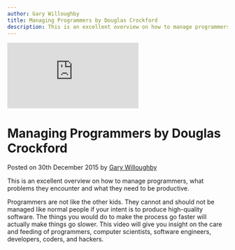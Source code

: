 ```yaml
---
author: Gary Willoughby
title: Managing Programmers by Douglas Crockford
description: This is an excellent overview on how to manage programmers and what problems they encounter and what they need to be productive.
---
```


<iframe class="youtube" src="https://www.youtube.com/embed/3f5PdDjaP3k" frameborder="0" allowfullscreen></iframe>

# Managing Programmers by Douglas Crockford

<time>Posted on 30th December 2015 by [Gary Willoughby](/pages/about.html)</time>

This is an excellent overview on how to manage programmers, what problems they encounter and what they need to be productive.

Programmers are not like the other kids. They cannot and should not be managed like normal people if your intent is to produce high-quality software. The things you would do to make the process go faster will actually make things go slower. This video will give you insight on the care and feeding of programmers, computer scientists, software engineers, developers, coders, and hackers.

